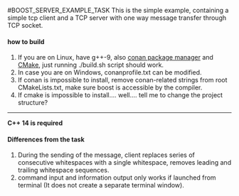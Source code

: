 #BOOST_SERVER_EXAMPLE_TASK
This is the simple example, containing a simple tcp client and a TCP server with one way message transfer through TCP socket.


#### how to build
1. If you are on Linux, have g++-9, also [conan package manager](https://docs.conan.io/en/latest/installation.html) and [CMake](https://cgold.readthedocs.io/en/latest/first-step/installation.html), just running ./build.sh script should work.
2. In case you are on Windows, conanprofile.txt can be modified. 
3. If conan is impossible to install, remove conan-related strings from root CMakeLists.txt, make sure boost is accessible by the compiler.
4. If cmake is impossible to install.... well.... tell me to change the project structure?
--------------
**C++ 14 is required**




#### Differences from the task
1. During the sending of the message, client replaces series of consecutive whitespaces with a single whitespace, removes leading and trailing whitespace sequences.
2. command input and information output only works if launched from terminal (It does not create a separate terminal window).
